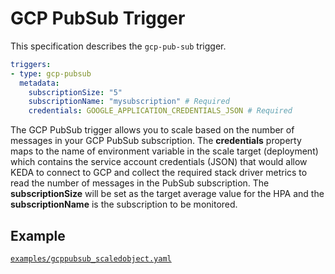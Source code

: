 #  GCP PubSub Trigger

This specification describes the `gcp-pub-sub` trigger.

```yaml
triggers:
- type: gcp-pubsub
  metadata:
    subscriptionSize: "5"
    subscriptionName: "mysubscription" # Required 
    credentials: GOOGLE_APPLICATION_CREDENTIALS_JSON # Required
```

The GCP PubSub trigger allows you to scale based on the number of messages in your GCP PubSub subscription. The **credentials** property maps to the name of environment variable in the scale target (deployment) which contains the service account credentials (JSON) that would allow KEDA to connect to GCP and collect the required stack driver metrics to read the number of messages in the PubSub subscription. The **subscriptionSize** will be set as the target average value for the HPA and the **subscriptionName** is the subscription to be monitored.

## Example

[`examples/gcppubsub_scaledobject.yaml`](./../../examples/gcppubsub_scaledobject.yaml)
